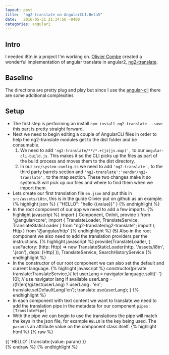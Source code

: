 ```yaml
---
layout: post
title:  "ng2-translate on AngularCLI.Beta5"
date:   2016-05-31 21:34:56 -0400
categories: angular2
---
```

## Intro
I needed i8tn in a project I'm working on.  [Olivier Combe][olivier] created a wonderful implementation of angular translate in angular2, [ng2-translate][translate]. 

## Baseline
The directions are pretty plug and play but since I use the [angular-cli][cli] there are some additional complexities

## Setup
* The first step is performing an install `npm install ng2-translate --save` this part is pretty straight forward. 
* Next we need to begin editing a couple of AngularCLI files in order to help the ng2-translate modules get to the dist folder and be consumable. 
    1. We need to add `'ng2-translate/**/*.+(js|js.map)',` to our `angular-cli-build.js`.  This makes it so the CLI picks up the files as part of the build process and moves them to the dist directory.
    2. In our `src/system-config.ts` we need to add `'ng2-translate',` to the third party barrels section and `'ng2-translate':'vendor/ng2-translate',` to the map section. These two changes make it so systemJS will pick up our files and where to find them when we import them.
* Lets create our first translation file `en.json` and put this in `src/assets/i8tn`, this is in the guide Olivier put on github as an example.
{% highlight json %}
{
    "HELLO": "hello {{value}}"
}
{% endhighlight %}
* In the root component of our app we need to add a few imports.
{% highlight javascript %}
import { Component, OnInit, provide } from '@angular/core';
import { TranslateLoader, TranslateService, TranslateStaticLoader } from "ng2-translate/ng2-translate";
import { Http } from '@angular/http'
{% endhighlight %}
(5) Also in the root component we also need to add the translation providers per the instructions. 
{% highlight javascript %}
provide(TranslateLoader, {
  useFactory: (http: Http) => new TranslateStaticLoader(http, '/assets/i8tn', '.json'),
  deps: [Http]
}),
TranslateService, SearchHistoryService 
{% endhighlight %}
* In the constructor of our root component we can also set the default and current language. 
{% highlight javascript %}
constructor(private translate:TranslateService,){
    let userLang = navigator.language.split('-')[0]; // use navigator lang if available
    userLang = /(fr|en)/gi.test(userLang) ? userLang : 'en';
    translate.setDefaultLang('en');
    translate.use(userLang);
}
{% endhighlight %}
* In each component with text content we want to translate we need to add the translation pipe in the metadata for our component `pipes: [TranslatePipe]`
* With the pipe we can begin to use the translations the pipe will match the keys in the json file, for example `HELLO` is the key being used. The `param` is an attribute value on the component class itself.
{% highlight html %}
 {% raw %}
<div>{{ 'HELLO' | translate:{value: param} }}</div>
 {% endraw %}
{% endhighlight %}

[translate]: https://github.com/ocombe/ng2-translate
[olivier]: https://twitter.com/ocombe
[cli]: https://github.com/angular/angular-cli